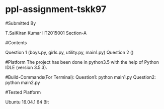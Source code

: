 # ppl-assignment-tskk97

#Submitted By

T.SaiKiran Kumar
IIT2015001
Section-A

#Contents

Question 1 (boys.py, girls.py, utility.py, main1.py)
Question 2 ()

#Platform
The project has been done in python3.5 with the help of Python IDLE (version 3.5.3).

#Build-Commands(For Terminal):
Question1:
    python main1.py
Question2:
    python main2.py

#Tested Platform

Ubuntu 16.04.1 64 Bit

